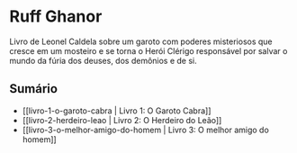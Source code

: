 # Ruff Ghanor

Livro de Leonel Caldela sobre um garoto com poderes misteriosos que cresce em um mosteiro e se torna o Herói Clérigo responsável por salvar o mundo da fúria dos deuses, dos demônios e de si.

## Sumário

- [[livro-1-o-garoto-cabra | Livro 1: O Garoto Cabra]]
- [[livro-2-herdeiro-leao | Livro 2: O Herdeiro do Leão]]
- [[livro-3-o-melhor-amigo-do-homem | Livro 3: O melhor amigo do homem]]
